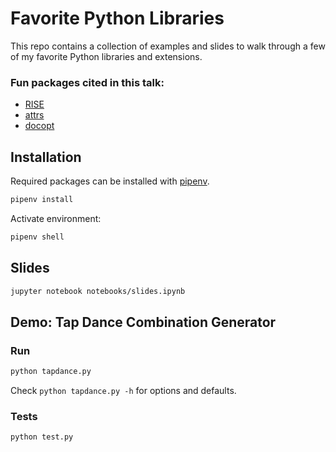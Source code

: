 # Favorite Python Libraries

This repo contains a collection of examples and slides to walk through a few
of my favorite Python libraries and extensions.

### Fun packages cited in this talk:
- [RISE](https://github.com/damianavila/RISE)
- [attrs](https://github.com/python-attrs/attrs)
- [docopt](https://github.com/docopt/docopt)

## Installation

Required packages can be installed with [pipenv](https://pipenv.pypa.io/en/latest/).

```bash
pipenv install
```

Activate environment:
```bash
pipenv shell
```

## Slides

```bash
jupyter notebook notebooks/slides.ipynb
```


## Demo: Tap Dance Combination Generator

### Run

```bash
python tapdance.py
```
Check `python tapdance.py -h` for options and defaults.

### Tests

```bash
python test.py
```
